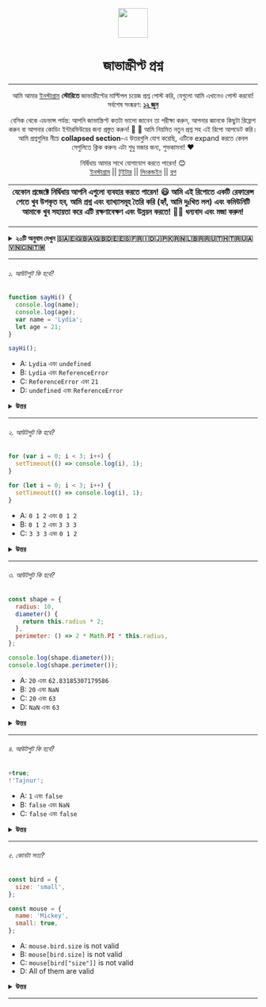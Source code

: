 <div align="center">
  <img height="60" src="https://img.icons8.com/color/344/javascript.png">
  <h1>জাভাস্ক্রীপ্ট প্রশ্ন</h1>

---

<span>আমি আমার [ইনস্টাগ্রাম](https://www.instagram.com/theavocoder) **স্টোরিতে** জাভাস্ক্রীপ্টের মাল্টিপল চয়েজ প্রশ্ন পোস্ট করি, যেগুলো আমি এখানেও পোস্ট করবো! সর্বশেষ সংষ্করণ: <a href=#20200612><b>১২ জুন</b></a>

বেসিক থেকে এডভান্স পর্যন্ত: আপনি জাভাস্ক্রিপ্ট কতটা ভালো জানেন তা পরীক্ষা করুন, আপনার জ্ঞানকে কিছুটা রিফ্রেশ করুন বা আপনার কোডিং ইন্টারভিউয়ের জন্য প্রস্তুত করুন! :muscle: :rocket: আমি নিয়মিত নতুন প্রশ্ন সহ এই রিপো আপডেট করি। আমি প্রশ্নগুলির নীচে **collapsed section**-এ উত্তরগুলি যোগ করেছি, এটিকে expand করতে কেবল সেগুলিতে ক্লিক করুন৷ এটা শুধু মজার জন্য, শুভকামনা! :heart:</span>

নির্দ্বিধায় আমার সাথে যোগাযোগ করতে পারেন! 😊 <br />
<a href="https://www.instagram.com/theavocoder">ইনস্টাগ্রাম</a> || <a href="https://www.twitter.com/lydiahallie">টুইটার</a> || <a href="https://www.linkedin.com/in/lydia-hallie">লিংকন্ডইন</a> || <a href="https://www.lydiahallie.dev">ব্লগ</a>
</div>

| যেকোন প্রজেক্টে নির্দ্বিধায় আপনি এগুলো ব্যবহার করতে পারেন! 😃  আমি এই রিপোতে একটি রেফারেন্স পেতে খুব উপকৃত হব, আমি প্রশ্ন এবং ব্যাখ্যাসমূহ তৈরি করি (হ্যাঁ, আমি দুঃখিত লল) এবং কমিউনিটি আমাকে খুব সহায়তা করে এটি রক্ষণাবেক্ষণ এবং উন্নয়ন করতে! 💪🏼 ধন্যবাদ এবং মজা করুন!  |
|---|

---

<details><summary><b> ২০টি অনুবাদ দেখুন 🇸🇦🇪🇬🇧🇦🇬🇧🇩🇪🇪🇸🇫🇷🇮🇩🇯🇵🇰🇷🇳🇱🇧🇷🇷🇺🇹🇭🇹🇷🇺🇦🇻🇳🇨🇳🇹🇼</b></summary>
<p>

- [🇸🇦 العربية](../ar-AR/README_AR.md)
- [🇪🇬 اللغة العامية](../ar-EG/README_ar-EG.md)
- [🇧🇦 Bosanski](../bs-BS/README-bs_BS.md)
- [🇬🇧 English](../README.md)
- [🇩🇪 Deutsch](../de-DE/README.md)
- [🇪🇸 Español](../es-ES/README-ES.md)
- [🇫🇷 Français](../fr-FR/README_fr-FR.md)
- [🇮🇩 Indonesia](../id-ID/README.md)
- [🇮🇹 Italiano](../it-IT/README.md)
- [🇯🇵 日本語](../ja-JA/README-ja_JA.md)
- [🇰🇷 한국어](../ko-KR/README-ko_KR.md)
- [🇳🇱 Nederlands](../nl-NL/README.md)
- [🇧🇷 Português Brasil](../pt-BR/README_pt_BR.md)
- [🇷🇺 Русский](../ru-RU/README.md)
- [🇹🇭 ไทย](../th-TH/README-th_TH.md)
- [🇹🇷 Türkçe](../tr-TR/README-tr_TR.md)
- [🇺🇦 Українська мова](../uk-UA/README.md)
- [🇻🇳 Tiếng Việt](../vi-VI/README-vi.md)
- [🇨🇳 简体中文](../zh-CN/README-zh_CN.md)
- [🇹🇼 繁體中文](../zh-TW/README_zh-TW.md)

</p>
</details>

---

###### ১. আউটপুট কি হবে?

```javascript
function sayHi() {
  console.log(name);
  console.log(age);
  var name = 'Lydia';
  let age = 21;
}

sayHi();
```

- A: `Lydia` এবং `undefined`
- B: `Lydia` এবং `ReferenceError`
- C: `ReferenceError` এবং `21`
- D: `undefined` এবং `ReferenceError`

<details><summary><b>উত্তর</b></summary>
<p>

#### উত্তর: D

ফাংশনের মধ্যে, আমরা প্রথমে `var` কীওয়ার্ড ব্যবহার করে `name` ভেরিয়েবল ডিক্লেয়ার করেছি। এর মানে হলো যে, ভেরিয়েবলটি `undefined` ডিফল্ট মান নিয়ে হোয়েস্টিং হয়েছে (ক্রিয়েশান ফেজ (creation phase) এর সময় মেমোরি স্পেস সেট আপ করা হয়), যতক্ষণ না আমরা আসলে সেই লাইনে না যাই যেখানে আমরা ভেরিয়েবলটিকে ডিফাইন করেছি। আমরা ভেরিয়েবলটিকে এখনও লাইনে ডিফাইন করিনি যেখানে আমরা `name` ভেরিয়েবলটিকে লগ করার চেষ্টা করেছি, তাই এটি এখনও `undefined` মান ধরে রাখে।

`let` (এবং `const`) কীওয়ার্ড ব্যবহার করে যে ভেরিয়েবলগুলো ডিক্লেয়ার করা হয় সেগুলোও হোয়েস্টিং হয় কিন্তু `var` এর মতো ইনিশিয়ালাইজ হয় না। সেগুলোকে আসলে আমরা যে লাইনে ডিক্লেয়ার করেছি তার আগে অ্যাক্সেস করা যায় না। এটাকে "temporal dead zone" বলা হয়। আমরা যখন ভেরিয়েবলগুলিকে ডিক্লেয়ার করার আগেই অ্যাক্সেস করার চেষ্টা করি তখন জাভাস্ক্রিপ্ট `ReferenceError` দেয়।

</p>
</details>

---

###### ২. আউটপুট কি হবে?

```javascript
for (var i = 0; i < 3; i++) {
  setTimeout(() => console.log(i), 1);
}

for (let i = 0; i < 3; i++) {
  setTimeout(() => console.log(i), 1);
}
```

- A: `0 1 2` এবং `0 1 2`
- B: `0 1 2` এবং `3 3 3`
- C: `3 3 3` এবং `0 1 2`

<details><summary><b>উত্তর</b></summary>
<p>

#### উত্তর: C

জাভাস্ক্রিপ্টে ইভেন্ট কিউ-এর কারণে, লুপটি কার্যকর হওয়ার পরে `setTimeout` কলব্যাক ফাংশনটি কল করা হয়। যেহেতু প্রথম লুপে `i` ভেরিয়েবলটি `var` কীওয়ার্ড ব্যবহার করে ডিক্লেয়ার করা হয়েছিলো, সেহেতু এই মানটি ছিল গ্লোবাল মান। লুপ চলাকালীন সময়ে আমরা ইউনারি অপারেটর `++` ব্যবহার করে প্রতিবার `i` এর মান `1` করে বৃদ্ধি করেছি। সেসময়ে `setTimeout` কলব্যাক ফাংশনটি কল হয়, প্রথম উদাহরণে তখন `i` এর মান `3` ছিলো।

দ্বিতীয় লুপে, `let` কীওয়ার্ড ব্যবহার করে `i` ভেরিয়েবলটি ডিক্লেয়ার করা হয়েছিল: `let` (এবং `const`) কীওয়ার্ড ব্যবহার করে ডিক্লেয়াার করা ভেরিয়েবল গুলো ব্লক-স্কোপড হয়ে থাকে (একটি ব্লক হল `{ }` এর মধ্যে যেকোনো কিছু)। প্রতিটি ইটারেশনের সময়, `i`-এর একটি নতুন মান থাকবে এবং প্রতিটি মান লুপের ভিতরে স্কোপ করা হবে।

</p>
</details>

---

###### ৩. আউটপুট কি হবে?

```javascript
const shape = {
  radius: 10,
  diameter() {
    return this.radius * 2;
  },
  perimeter: () => 2 * Math.PI * this.radius,
};

console.log(shape.diameter());
console.log(shape.perimeter());
```

- A: `20` এবং `62.83185307179586`
- B: `20` এবং `NaN`
- C: `20` এবং `63`
- D: `NaN` এবং `63`

<details><summary><b>উত্তর</b></summary>
<p>

#### উত্তর: B

মনে রাখবেন যে `diameter` এর মান একটি রেগুলার ফাংশন, যেখানে `perimeter` এর মান একটি অ্যারো ফাংশন।

অ্যারো ফাংশনের মাধ্যমে, `this` কীওয়ার্ডটি তার বর্তমান আশেপাশের স্কোপকে বোঝায়, যা রেগুলার ফাংশনের বিপরীত! এর মানে হল, যখন আমরা `perimeter` কল করি তখন এটি shape অবজেক্টকে বোঝায় না, তবে এর আশেপাশের স্কোপকে বোঝায় (উদাহরণস্বরূপ window)।

সেই অবজেক্টটিতে `radius` নামে কোনো মান নেই, যা `NaN` রিটার্ন করে।

</p>
</details>

---

###### ৪. আউটপুট কি হবে?

```javascript
+true;
!'Tajnur';
```

- A: `1` এবং `false`
- B: `false` এবং `NaN`
- C: `false` এবং `false`

<details><summary><b>উত্তর</b></summary>
<p>

#### উত্তর: A

ইউনারী প্লাস অপারেটর একটি অপারেন্ডকে সংখ্যায় রূপান্তর করার চেষ্টা করে। `true` হলো `1`, এবং `false` হলো `0`।

`'Tajnur'` স্ট্রিংটি একটি সত্য বা truthy মান। আমরা আসলে যেটা জিজ্ঞাসা করেছি, "এই সত্য মানটা কি মিথ্যা?"। এটি `false` প্রদান করে।

</p>
</details>

---

###### ৫. কোনটা সত্য?

```javascript
const bird = {
  size: 'small',
};

const mouse = {
  name: 'Mickey',
  small: true,
};
```

- A: `mouse.bird.size` is not valid
- B: `mouse[bird.size]` is not valid
- C: `mouse[bird["size"]]` is not valid
- D: All of them are valid

<details><summary><b>উত্তর</b></summary>
<p>

#### উত্তর: A

জাভাস্ক্রিপ্টে, অবজেক্টের কীগুলো হলো স্ট্রিং টাইপের (সিম্বল না হলে)। যদিও আমরা সেগুলোকে স্ট্রিং হিসেবে টাইপ করিনা, তবে ভিতরে ভিতরে সেগুলো সর্বদা স্ট্রিং হিসেবে রূপান্তরিত হয়।

জাভাস্ক্রিপ্ট স্টেটমেন্টগুলিকে ইন্টারপ্রেট (অথবা আনবক্স) করে। যখন আমরা ব্র্যাকেট নোটেশন ব্যবহার করি, তখন এটি প্রথমে ওপেনিং ব্র্যাকেটটি `[` দেখে এবং সে ক্লোজিং ব্র্যাকেটটি `]` না পাওয়া পর্যন্ত চলতে থাকে। ঠিক তখনই সে স্টেটমেন্টটিকে মূল্যায়ন করবে।

`mouse[bird.size]`: প্রথমে এটি `bird.size` স্টেটমেন্টটিকে ইভালুয়েট করবে, যার মান `"small"`। `mouse["small"]` স্টেটমেন্টটি `true` রিটার্ন করে।

তবে ডট নোটেশন দিয়ে করতে গেলে এটা এমনভাবে হতো না। `mouse` অবজেক্টটিতে `bird` নামে কোনো _কী_ (key) নেই, এর মানে `mouse.bird` এর মান `undefined`। এরপর আমরা ডট নোটেশন ব্যবহার করে `size` কে বের করতে চাই: `mouse.bird.size`। যেহেতু `mouse.bird` এর মান `undefined`, সেহেতু আমরা আসলে `undefined.size` এর মান বের করতে চাচ্ছি। এটি আসলে ঠিক নয় এবং এজন্য `Cannot read property "size" of undefined` এধরনের একটি এরর দিবে।

</p>
</details>

---
